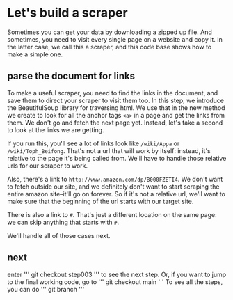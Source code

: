 # Let's build a scraper

Sometimes you can get your data by downloading a zipped up file. And sometimes, you need to visit every single page on a website and copy it. In the latter case, we call this a scraper, and this code base shows how to make a simple one. 

## parse the document for links

To make a useful scraper, you need to find the links in the document, and save them to direct your scraper to visit them too. In this step, we introduce the BeautifulSoup library for traversing html. We use that in the new method we create to look for all the anchor tags `<a>` in a page and get the links from them. We don't go and fetch the next page yet. Instead, let's take a second to look at the links we are getting. 


If you run this, you'll see a lot of links look like `/wiki/Appa` or `/wiki/Toph_Beifong`. That's not a url that will work by itself: instead, it's relative to the page it's being called from. We'll have to handle those relative urls for our scraper to work. 

Also, there's a link to `http://www.amazon.com/dp/B000FZETI4`. We don't want to fetch outside our site, and we definitely don't want to start scraping the entire amazon site–it'll go on forever. So if it's not a relative url, we'll want to make sure that the beginning of the url starts with our target site. 

There is also a link to `#`. That's just a different location on the same page: we can skip anything that starts with `#`. 

We'll handle all of those cases next. 


## next

enter 
'''
git checkout step003
''' 
to see the next step. Or, if you want to jump to the final working code, go to 
'''
git checkout main
'''
To see all the steps, you can do
'''
git branch
'''


